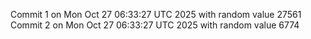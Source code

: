 Commit 1 on Mon Oct 27 06:33:27 UTC 2025 with random value 27561
Commit 2 on Mon Oct 27 06:33:27 UTC 2025 with random value 6774
